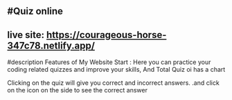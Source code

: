 #Quiz online
------------

live site: https://courageous-horse-347c78.netlify.app/
-----------------
#description 
Features of My Website
Start : Here you can practice your coding related quizzes and improve your skills, And Total Quiz oi has a chart

Clicking on the quiz will give you correct and incorrect answers. .and click on the icon on the side to see the correct answer

